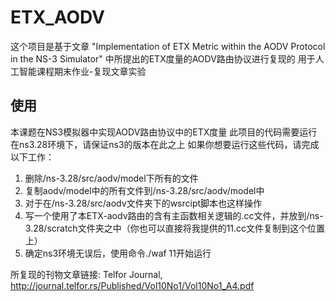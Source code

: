 # ETX_AODV
这个项目是基于文章 "Implementation of ETX Metric within the AODV Protocol in the NS-3 Simulator" 中所提出的ETX度量的AODV路由协议进行复现的
用于人工智能课程期末作业-复现文章实验
## 使用
本课题在NS3模拟器中实现AODV路由协议中的ETX度量
此项目的代码需要运行在ns3.28环境下，请保证ns3的版本在此之上
如果你想要运行这些代码，请完成以下工作：
1) 删除/ns-3.28/src/aodv/model下所有的文件
2) 复制aodv/model中的所有文件到/ns-3.28/src/aodv/model中
3) 对于在/ns-3.28/src/aodv文件夹下的wsrcipt脚本也这样操作
5) 写一个使用了本ETX-aodv路由的含有主函数相关逻辑的.cc文件，并放到/ns-3.28/scratch文件夹之中（你也可以直接将我提供的11.cc文件复制到这个位置上）
6) 确定ns3环境无误后，使用命令./waf 11开始运行
   
所复现的刊物文章链接:
Telfor Journal, http://journal.telfor.rs/Published/Vol10No1/Vol10No1_A4.pdf

